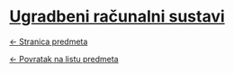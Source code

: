 # [Ugradbeni računalni sustavi](https://www.github.com/studosi-fer/URS)
[<- Stranica predmeta](https://www.fer.unizg.hr/predmet/urs)

[<- Povratak na listu predmeta](https://www.github.com/studosi/FER)